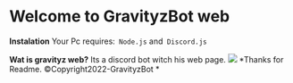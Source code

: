 # Welcome to GravityzBot web 
**Instalation**
Your Pc requires:` Node.js` and` Discord.js`

**Wat is gravityz web?**
Its a discord bot witch his web page.
![](https://cdn.discordapp.com/attachments/928712233444339795/928972273891827712/milogo_def.png) 
*Thanks for Readme. ©Copyright2022-GravityzBot
*